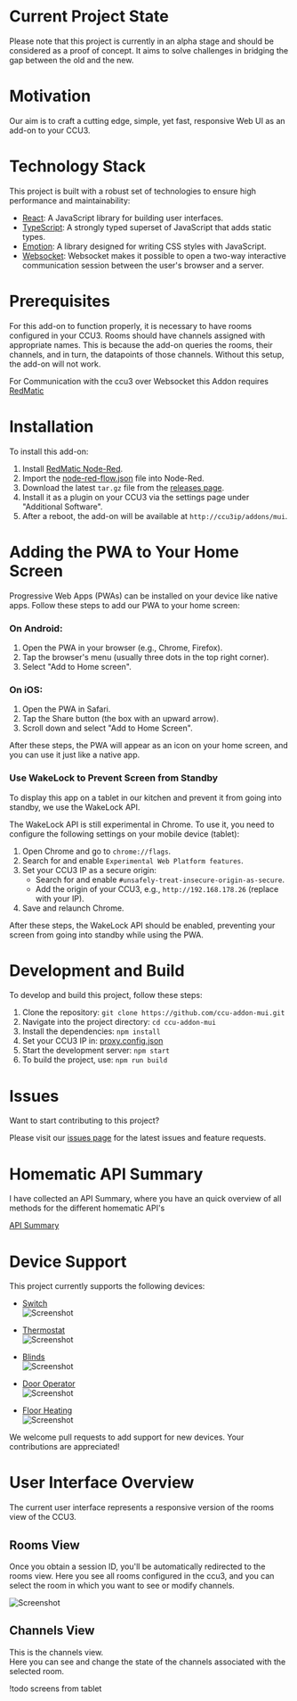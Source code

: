 # Current Project State

Please note that this project is currently in an alpha stage and should be considered as a proof of concept. 
It aims to solve challenges in bridging the gap between the old and the new. 

# Motivation

Our aim is to craft a cutting edge, simple, yet fast, responsive Web UI as an add-on to your CCU3.

# Technology Stack

This project is built with a robust set of technologies to ensure high performance and maintainability:

- [React](https://reactjs.org/): A JavaScript library for building user interfaces.
- [TypeScript](https://www.typescriptlang.org/): A strongly typed superset of JavaScript that adds static types.
- [Emotion](https://emotion.sh/docs/introduction): A library designed for writing CSS styles with JavaScript.
- [Websocket](https://developer.mozilla.org/en-US/docs/Web/API/WebSockets_API): Websocket makes it possible to open a two-way interactive communication session between the user's browser and a server.

# Prerequisites

For this add-on to function properly, it is necessary to have rooms configured in your CCU3. Rooms should have channels assigned with appropriate names. This is because the add-on queries the rooms, their channels, and in turn, the datapoints of those channels. Without this setup, the add-on will not work.

For Communication with the ccu3 over Websocket this Addon requires [RedMatic](https://github.com/rdmtc/RedMatic)

# Installation

To install this add-on:
1. Install [RedMatic Node-Red](https://github.com/rdmtc/RedMatic/releases/latest).
2. Import the [node-red-flow.json](node-red-flow.json) file into Node-Red.
3. Download the latest `tar.gz` file from the [releases page](https://github.com/rdmtc/RedMatic/releases).
4. Install it as a plugin on your CCU3 via the settings page under "Additional Software".
5. After a reboot, the add-on will be available at `http://ccu3ip/addons/mui`.

# Adding the PWA to Your Home Screen

Progressive Web Apps (PWAs) can be installed on your device like native apps. Follow these steps to add our PWA to your home screen:

### On Android:
1. Open the PWA in your browser (e.g., Chrome, Firefox).
2. Tap the browser's menu (usually three dots in the top right corner).
3. Select "Add to Home screen".

### On iOS:
1. Open the PWA in Safari.
2. Tap the Share button (the box with an upward arrow).
3. Scroll down and select "Add to Home Screen".

After these steps, the PWA will appear as an icon on your home screen, and you can use it just like a native app.

### Use WakeLock to Prevent Screen from Standby

To display this app on a tablet in our kitchen and prevent it from going into standby, we use the WakeLock API.

The WakeLock API is still experimental in Chrome. To use it, you need to configure the following settings on your mobile device (tablet):

1. Open Chrome and go to `chrome://flags`.
2. Search for and enable `Experimental Web Platform features`.
3. Set your CCU3 IP as a secure origin:
   - Search for and enable `#unsafely-treat-insecure-origin-as-secure`.
   - Add the origin of your CCU3, e.g., `http://192.168.178.26` (replace with your IP).
4. Save and relaunch Chrome.

After these steps, the WakeLock API should be enabled, preventing your screen from going into standby while using the PWA.

# Development and Build

To develop and build this project, follow these steps:

1. Clone the repository: `git clone https://github.com/ccu-addon-mui.git`
2. Navigate into the project directory: `cd ccu-addon-mui`
3. Install the dependencies: `npm install`
4. Set your CCU3 IP in: [proxy.config.json](proxy.config.json)
5. Start the development server: `npm start`
6. To build the project, use: `npm run build`

# Issues

Want to start contributing to this project? 

Please visit our [issues page](https://github.com/firsttris/ccu-addon-mui/issues) for the latest issues and feature requests.

# Homematic API Summary

I have collected an API Summary, where you have an quick overview of all methods for the different homematic API's

[API Summary](/docs/api/README.md)

# Device Support

This project currently supports the following devices:

- [Switch](src/controls/SwitchControl.tsx)  
  ![Screenshot](docs/controls/switch.png)

- [Thermostat](src/controls/ThermostatControl.tsx)  
  ![Screenshot](docs/controls/thermostat.png)

- [Blinds](src/controls/BlindsControl.tsx)  
  ![Screenshot](docs/controls/blinds.png)

- [Door Operator](src/controls/DoorControl.tsx)  
  ![Screenshot](docs/controls/door-operator.png)

- [Floor Heating](src/controls/FloorControl.tsx)  
  ![Screenshot](docs/controls/floor-heating.png)


We welcome pull requests to add support for new devices. Your contributions are appreciated!

# User Interface Overview

The current user interface represents a responsive version of the rooms view of the CCU3.

## Rooms View

Once you obtain a session ID, you'll be automatically redirected to the rooms view. Here you see all rooms configured in the ccu3, and you can select the room in which you want to see or modify channels.

![Screenshot](/docs/Rooms.png)

## Channels View

This is the channels view.    
Here you can see and change the state of the channels associated with the selected room.

!todo screens from tablet
